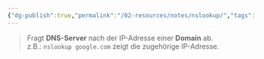 ```yaml
---
{"dg-publish":true,"permalink":"/02-resources/notes/nslookup/","tags":["linux/command","windows/command"],"noteIcon":"","updated":"2025-03-24T21:05:38.000+01:00"}
---
```


>Fragt **DNS-Server** nach der IP-Adresse einer **Domain** ab.  
z.B.: `nslookup google.com` zeigt die zugehörige IP-Adresse.
